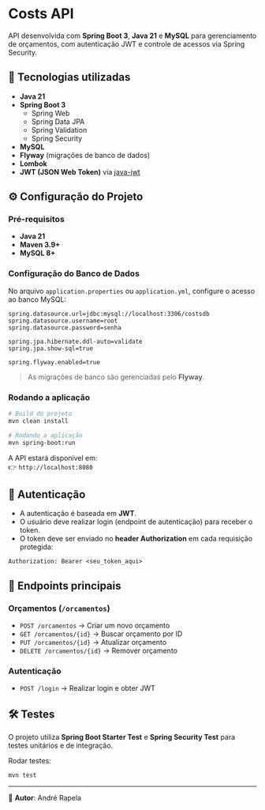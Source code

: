 # Costs API

API desenvolvida com **Spring Boot 3**, **Java 21** e **MySQL** para gerenciamento de orçamentos, com autenticação JWT e controle de acessos via Spring Security.

## 🚀 Tecnologias utilizadas

- **Java 21**
- **Spring Boot 3**
    - Spring Web
    - Spring Data JPA
    - Spring Validation
    - Spring Security
- **MySQL**
- **Flyway** (migrações de banco de dados)
- **Lombok**
- **JWT (JSON Web Token)** via [java-jwt](https://github.com/auth0/java-jwt)


## ⚙️ Configuração do Projeto

### Pré-requisitos

- **Java 21**
- **Maven 3.9+**
- **MySQL 8+**

### Configuração do Banco de Dados

No arquivo `application.properties` ou `application.yml`, configure o acesso ao banco MySQL:

```properties
spring.datasource.url=jdbc:mysql://localhost:3306/costsdb
spring.datasource.username=root
spring.datasource.password=senha

spring.jpa.hibernate.ddl-auto=validate
spring.jpa.show-sql=true

spring.flyway.enabled=true
```

> As migrações de banco são gerenciadas pelo **Flyway**.

### Rodando a aplicação

```bash
# Build do projeto
mvn clean install

# Rodando a aplicação
mvn spring-boot:run
```

A API estará disponível em:  
👉 `http://localhost:8080`

## 🔑 Autenticação

- A autenticação é baseada em **JWT**.
- O usuário deve realizar login (endpoint de autenticação) para receber o token.
- O token deve ser enviado no **header Authorization** em cada requisição protegida:

```http
Authorization: Bearer <seu_token_aqui>
```

## 📌 Endpoints principais

### Orçamentos (`/orcamentos`)

- `POST /orcamentos` → Criar um novo orçamento
- `GET /orcamentos/{id}` → Buscar orçamento por ID
- `PUT /orcamentos/{id}` → Atualizar orçamento
- `DELETE /orcamentos/{id}` → Remover orçamento

### Autenticação

- `POST /login` → Realizar login e obter JWT

## 🛠️ Testes

O projeto utiliza **Spring Boot Starter Test** e **Spring Security Test** para testes unitários e de integração.

Rodar testes:

```bash
mvn test
```

---

📌 **Autor**: André Rapela

